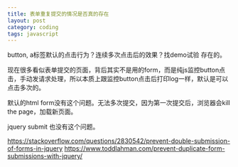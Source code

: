 ```yaml
---
title: 表单重复提交的情况是否真的存在
layout: post
category: coding
tags: javascript
---
```


button, a标签默认的点击行为？连续多次点击后的效果？找demo试验
存在的。

现在很多看似表单提交的页面，背后其实不是用的form，而是纯js监控button点击，手动发请求处理，所以本质上跟监控button点击后打印log一样，默认是可以点击多次的。

默认的html form没有这个问题。无法多次提交，因为第一次提交后，浏览器会kill the page，加载新页面。

jquery submit 也没有这个问题。

https://stackoverflow.com/questions/2830542/prevent-double-submission-of-forms-in-jquery
https://www.toddlahman.com/prevent-duplicate-form-submissions-with-jquery/